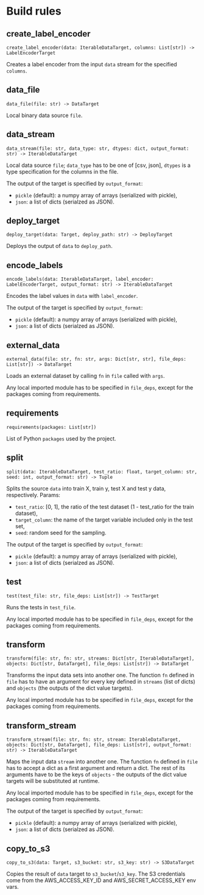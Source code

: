 # Build rules

## create_label_encoder

`create_label_encoder(data: IterableDataTarget, columns: List[str]) -> LabelEncoderTarget`<br/>

Creates a label encoder from the input `data` stream for the specified `columns`.<br>


## data_file

`data_file(file: str) -> DataTarget`<br/>

Local binary data source `file`.<br>


## data_stream

`data_stream(file: str, data_type: str, dtypes: dict, output_format: str) -> IterableDataTarget`<br/>

Local data source `file`; `data_type` has to be one of [csv, json], `dtypes` is a type specification for the columns in the file.<br>

The output of the target is specified by `output_format`:<br>
 * `pickle` (default): a numpy array of arrays (serialized with pickle),<br>
 * `json`: a list of dicts (serialzed as JSON).<br>


## deploy_target

`deploy_target(data: Target, deploy_path: str) -> DeployTarget`<br/>

Deploys the output of `data` to `deploy_path`.<br>


## encode_labels

`encode_labels(data: IterableDataTarget, label_encoder: LabelEncoderTarget, output_format: str) -> IterableDataTarget`<br/>

Encodes the label values in `data` with `label_encoder`.<br>

The output of the target is specified by `output_format`:<br>
 * `pickle` (default): a numpy array of arrays (serialized with pickle),<br>
 * `json`: a list of dicts (serialzed as JSON).<br>


## external_data

`external_data(file: str, fn: str, args: Dict[str, str], file_deps: List[str]) -> DataTarget`<br/>

Loads an external dataset by calling `fn` in `file` called with `args`.<br>

Any local imported module has to be specified in `file_deps`, except for the packages coming from requirements.<br>


## requirements

`requirements(packages: List[str])`<br/>

List of Python `packages` used by the project.<br>


## split

`split(data: IterableDataTarget, test_ratio: float, target_column: str, seed: int, output_format: str) -> Tuple`<br/>

Splits the source `data` into train X, train y, test X and test y data, respectively. Params:<br>
 * `test_ratio`: [0, 1], the ratio of the test dataset (1 - test_ratio for the train dataset),<br>
 * `target_column`: the name of the target variable included only in the test set,<br>
 * `seed`: random seed for the sampling.<br>

The output of the target is specified by `output_format`:<br>
 * `pickle` (default): a numpy array of arrays (serialized with pickle),<br>
 * `json`: a list of dicts (serialzed as JSON).<br>


## test

`test(test_file: str, file_deps: List[str]) -> TestTarget`<br/>

Runs the tests in `test_file`.<br>

Any local imported module has to be specified in `file_deps`, except for the packages coming from requirements.<br>


## transform

`transform(file: str, fn: str, streams: Dict[str, IterableDataTarget], objects: Dict[str, DataTarget], file_deps: List[str]) -> DataTarget`<br/>

Transforms the input data sets into another one. The function `fn` defined in `file` has to have an argument for every key defined in `streams` (list of dicts) and `objects` (the outputs of the dict value targets).<br>

Any local imported module has to be specified in `file_deps`, except for the packages coming from requirements.<br>


## transform_stream

`transform_stream(file: str, fn: str, stream: IterableDataTarget, objects: Dict[str, DataTarget], file_deps: List[str], output_format: str) -> IterableDataTarget`<br/>

Maps the input data `stream` into another one. The function `fn` defined in `file` has to accept a dict as a first argument and return a dict. The rest of its arguments have to be the keys of `objects` - the outputs of the dict value targets will be substituted at runtime.<br>

Any local imported module has to be specified in `file_deps`, except for the packages coming from requirements.<br>

The output of the target is specified by `output_format`:<br>
 * `pickle` (default): a numpy array of arrays (serialized with pickle),<br>
 * `json`: a list of dicts (serialzed as JSON).<br>


## copy_to_s3

`copy_to_s3(data: Target, s3_bucket: str, s3_key: str) -> S3DataTarget`<br/>

Copies the result of `data` target to `s3_bucket`/`s3_key`. The S3 credentials come from the AWS_ACCESS_KEY_ID and AWS_SECRET_ACCESS_KEY env vars.<br>


